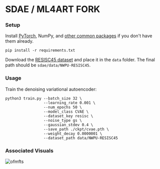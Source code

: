 # SDAE / ML4ART FORK

### Setup

Install [PyTorch](https://pytorch.org/get-started/locally/), NumPy, and
[other common packages](https://github.com/ohjay/sdae/blob/master/requirements.txt) if you don't have them already.
```
pip install -r requirements.txt
```

Download the [RESISC45 dataset](http://www.escience.cn/people/JunweiHan/NWPU-RESISC45.html)
and place it in the `data` folder. The final path should be `sdae/data/NWPU-RESISC45`.

### Usage

Train the denoising variational autoencoder:
```
python3 train.py --batch_size 32 \
                 --learning_rate 0.001 \
                 --num_epochs 50 \
                 --model_class CVAE \
                 --dataset_key resisc \
                 --noise_type gs \
                 --gaussian_stdev 0.4 \
                 --save_path ./ckpt/cvae.pth \
                 --weight_decay 0.0000001 \
                 --dataset_path data/NWPU-RESISC45
```

### Associated Visuals

![ofmfts](https://user-images.githubusercontent.com/8358648/59959318-cd262800-9482-11e9-99e4-323066773608.png)
